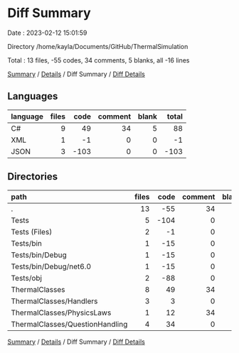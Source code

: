# Diff Summary

Date : 2023-02-12 15:01:59

Directory /home/kayla/Documents/GitHub/ThermalSimulation

Total : 13 files,  -55 codes, 34 comments, 5 blanks, all -16 lines

[Summary](results.md) / [Details](details.md) / Diff Summary / [Diff Details](diff-details.md)

## Languages
| language | files | code | comment | blank | total |
| :--- | ---: | ---: | ---: | ---: | ---: |
| C# | 9 | 49 | 34 | 5 | 88 |
| XML | 1 | -1 | 0 | 0 | -1 |
| JSON | 3 | -103 | 0 | 0 | -103 |

## Directories
| path | files | code | comment | blank | total |
| :--- | ---: | ---: | ---: | ---: | ---: |
| . | 13 | -55 | 34 | 5 | -16 |
| Tests | 5 | -104 | 0 | 1 | -103 |
| Tests (Files) | 2 | -1 | 0 | 1 | 0 |
| Tests/bin | 1 | -15 | 0 | 0 | -15 |
| Tests/bin/Debug | 1 | -15 | 0 | 0 | -15 |
| Tests/bin/Debug/net6.0 | 1 | -15 | 0 | 0 | -15 |
| Tests/obj | 2 | -88 | 0 | 0 | -88 |
| ThermalClasses | 8 | 49 | 34 | 4 | 87 |
| ThermalClasses/Handlers | 3 | 3 | 0 | 1 | 4 |
| ThermalClasses/PhysicsLaws | 1 | 12 | 34 | 3 | 49 |
| ThermalClasses/QuestionHandling | 4 | 34 | 0 | 0 | 34 |

[Summary](results.md) / [Details](details.md) / Diff Summary / [Diff Details](diff-details.md)
